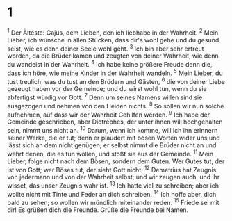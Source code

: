 # 1
<sup>1</sup> Der Älteste: Gajus, dem Lieben, den ich liebhabe in der Wahrheit. <sup>2</sup> Mein Lieber, ich wünsche in allen Stücken, dass dir's wohl gehe und du gesund seist, wie es denn deiner Seele wohl geht. <sup>3</sup> Ich bin aber sehr erfreut worden, da die Brüder kamen und zeugten von deiner Wahrheit, wie denn du wandelst in der Wahrheit. <sup>4</sup> Ich habe keine größere Freude denn die, dass ich höre, wie meine Kinder in der Wahrheit wandeln. <sup>5</sup> Mein Lieber, du tust treulich, was du tust an den Brüdern und Gästen, <sup>6</sup> die von deiner Liebe gezeugt haben vor der Gemeinde; und du wirst wohl tun, wenn du sie abfertigst würdig vor Gott. <sup>7</sup> Denn um seines Namens willen sind sie ausgezogen und nehmen von den Heiden nichts. <sup>8</sup> So sollen wir nun solche aufnehmen, auf dass wir der Wahrheit Gehilfen werden. <sup>9</sup> Ich habe der Gemeinde geschrieben, aber Diotrephes, der unter ihnen will hochgehalten sein, nimmt uns nicht an. <sup>10</sup> Darum, wenn ich komme, will ich ihn erinnern seiner Werke, die er tut; denn er plaudert mit bösen Worten wider uns und lässt sich an dem nicht genügen; er selbst nimmt die Brüder nicht an und wehrt denen, die es tun wollen, und stößt sie aus der Gemeinde. <sup>11</sup> Mein Lieber, folge nicht nach dem Bösen, sondern dem Guten. Wer Gutes tut, der ist von Gott; wer Böses tut, der sieht Gott nicht. <sup>12</sup> Demetrius hat Zeugnis von jedermann und von der Wahrheit selbst; und wir zeugen auch, und ihr wisset, das unser Zeugnis wahr ist. <sup>13</sup> Ich hatte viel zu schreiben; aber ich wollte nicht mit Tinte und Feder an dich schreiben. <sup>14</sup> Ich hoffe aber, dich bald zu sehen; so wollen wir mündlich miteinander reden. <sup>15</sup> Friede sei mit dir! Es grüßen dich die Freunde. Grüße die Freunde bei Namen.